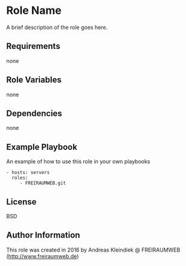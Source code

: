 Role Name
=========

A brief description of the role goes here.

Requirements
------------

none

Role Variables
--------------

none

Dependencies
------------

none

Example Playbook
----------------

An example of how to use this role in your own playbooks

    - hosts: servers
      roles:
         - FREIRAUMWEB.git

License
-------

BSD

Author Information
------------------

This role was created in 2016 by Andreas Kleindiek @ FREIRAUMWEB (http://www.freiraumweb.de)
